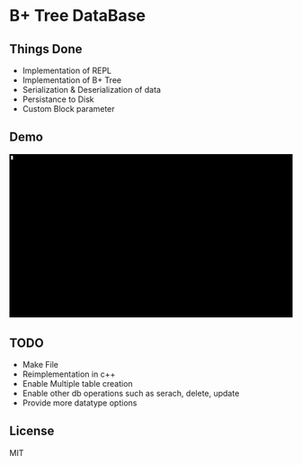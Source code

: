# B+ Tree DataBase

## Things Done 
* Implementation of REPL
* Implementation of B+ Tree
* Serialization & Deserialization of data 
* Persistance to Disk
* Custom Block parameter

## Demo
![](Screenshots/demo.gif)
## TODO
* Make File
* Reimplementation in c++
* Enable Multiple table creation
* Enable other db operations such as serach, delete, update
* Provide more datatype options 

## License
MIT